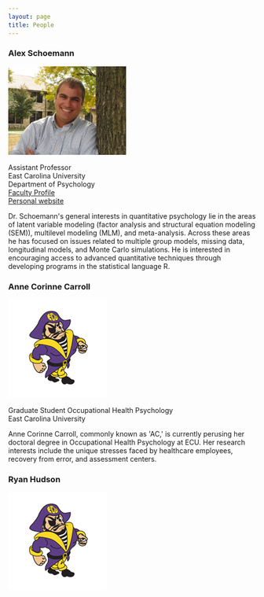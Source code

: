 ```yaml
---
layout: page
title: People
---
```


### Alex Schoemann
<img src="https://raw.githubusercontent.com/schoam4/schoam4.github.io/master/public/Alex%20Schoemann.jpg" width="240" height="180" />

Assistant Professor<br>
East Carolina University<br>
Department of Psychology<br>
[Faculty Profile](http://www.ecu.edu/psyc/schoemann.cfm)<br>
[Personal website](https://sites.google.com/site/alexandermschoemann)<br>

Dr. Schoemann's general interests in quantitative psychology lie in the areas of latent variable modeling (factor analysis and structural equation modeling (SEM)), multilevel modeling (MLM), and meta-analysis. Across these areas he has focused on issues related to multiple group models, missing data, longitudinal models, and Monte Carlo simulations. He is interested in encouraging access to advanced quantitative techniques through developing programs in the statistical language R. 

### Anne Corinne Carroll

<img src="https://raw.githubusercontent.com/schoam4/schoam4.github.io/master/public/Pirates.png" width="200" height="200" />

Graduate Student Occupational Health Psychology <br>
East Carolina University <br>

Anne Corinne Carroll, commonly known as 'AC,' is currently perusing her doctoral degree in Occupational Health Psychology at ECU. Her research interests include the unique stresses faced by healthcare employees, recovery from error, and assessment centers. 


### Ryan Hudson

<img src="https://raw.githubusercontent.com/schoam4/schoam4.github.io/master/public/Pirates.png" width="200" height="200" />

